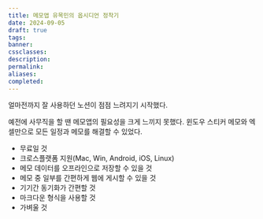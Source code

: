 ```yaml
---
title: 메모앱 유목민의 옵시디언 정착기
date: 2024-09-05
draft: true
tags:
banner:
cssclasses:
description:
permalink:
aliases:
completed:
---
```

얼마전까지 잘 사용하던 노션이 점점 느려지기 시작했다. 

예전에 사무직을 할 땐 메모앱의 필요성을 크게 느끼지 못했다. 윈도우 스티커 메모와 엑셀만으로 모든 일정과 메모를 해결할 수 있었다. 


- 무료일 것
- 크로스플랫폼 지원(Mac, Win, Android, iOS, Linux)
- 메모 데이터를 오프라인으로 저장할 수 있을 것
- 메모 중 일부를 간편하게 웹에 게시할 수 있을 것
- 기기간 동기화가 간편할 것
- 마크다운 형식을 사용할 것
- 가벼울 것